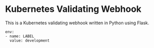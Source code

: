 # Kubernetes Validating Webhook
This is a Kubernetes validating webhook written in Python using Flask.

```
env:
- name: LABEL
  value: development
```

